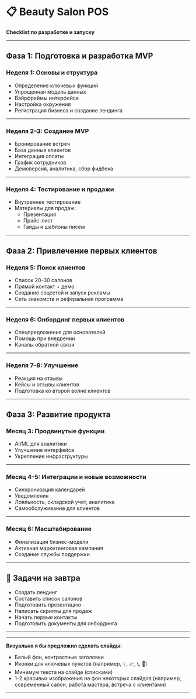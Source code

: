 # 📋 Beauty Salon POS  
**Checklist по разработке и запуску**

---

## Фаза 1: Подготовка и разработка MVP

### Неделя 1: Основы и структура
- Определение ключевых функций
- Упрощенная модель данных
- Вайрфреймы интерфейса
- Настройка окружения
- Регистрация бизнеса и создание лендинга

---

### Неделя 2–3: Создание MVP
- Бронирование встреч
- База данных клиентов
- Интеграция оплаты
- График сотрудников
- Демоверсия, аналитика, сбор фидбека

---

### Неделя 4: Тестирование и продажи
- Внутреннее тестирование
- Материалы для продаж:
  - Презентация
  - Прайс-лист
  - Гайды и шаблоны писем

---

## Фаза 2: Привлечение первых клиентов

### Неделя 5: Поиск клиентов
- Список 20–30 салонов
- Прямой контакт + демо
- Создание соцсетей и запуск рекламы
- Сеть знакомств и реферальная программа

---

### Неделя 6: Онбординг первых клиентов
- Спецпредложения для основателей
- Помощь при внедрении
- Каналы обратной связи

---

### Неделя 7–8: Улучшение
- Реакция на отзывы
- Кейсы и отзывы клиентов
- Подготовка ко второй волне клиентов

---

## Фаза 3: Развитие продукта

### Месяц 3: Продвинутые функции
- AI/ML для аналитики
- Улучшение интерфейса
- Укрепление инфраструктуры

---

### Месяц 4–5: Интеграции и новые возможности
- Синхронизация календарей
- Уведомления
- Лояльность, складской учет, аналитика
- Самообслуживание для клиентов

---

### Месяц 6: Масштабирование
- Финализация бизнес-модели
- Активная маркетинговая кампания
- Создание службы поддержки

---

## 📌 Задачи на завтра

- Создать лендинг
- Составить список салонов
- Подготовить презентацию
- Написать скрипты для продаж
- Начать первые контакты
- Подготовить документы для онбординга

---

---

**Визуально я бы предложил сделать слайды:**
- Белый фон, контрастные заголовки
- Иконки для ключевых пунктов (например, 💡, 📈, 📞, 🤝)
- Минимум текста на слайде (списками)
- 1-2 красивых изображения на фон некоторых слайдов (например, современный салон, работа мастера, встреча с клиентами)

---

